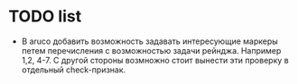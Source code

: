 # TODO list

 - В aruco добавить возможность задавать интересующие маркеры петем перечисления с возможностью задачи рейнджа. Например 1,2, 4-7. С другой стороны возмножно стоит вынести эти проверку в отдельный check-признак.
